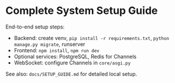 # Complete System Setup Guide

End-to-end setup steps:
- Backend: create venv, `pip install -r requirements.txt`, `python manage.py migrate`, runserver
- Frontend: `npm install`, `npm run dev`
- Optional services: PostgreSQL, Redis for Channels
- WebSocket: configure Channels in `core/asgi.py`

See also: `docs/SETUP_GUIDE.md` for detailed local setup.
